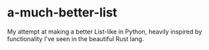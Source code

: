 # a-much-better-list
My attempt at making a better List-like in Python, heavily inspired by functionality I've seen in the beautiful Rust lang.
